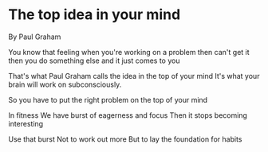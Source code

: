 # The top idea in your mind
By Paul Graham 

You know that feeling when you're working on a problem
then can't get it
then you do something else
and it just comes to you

That's what Paul Graham calls the idea in the top of your mind
It's what your brain will work on subconsciously.

So you have to put the right problem on the top of your mind

In fitness
We have burst of eagerness and focus
Then it stops becoming interesting

Use that burst
Not to work out more
But to lay the foundation for habits 
